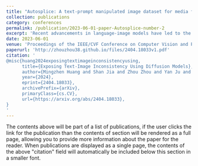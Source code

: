 ```yaml
---
title: "Autosplice: A text-prompt manipulated image dataset for media forensics"
collection: publications
category: conferences
permalink: /publication/2023-06-01-paper-Autosplice-number-2
excerpt: 'Recent advancements in language-image models have led to the development of highly realistic images that can be generated from textual descriptions. However, the increased visual quality of these generated images poses a potential threat to the field of media forensics. This paper aims to investigate the level of challenge that language-image generation models pose to media forensics. To achieve this, we propose a new approach that leverages the DALL-E2 language-image model to automatically generate and splice masked regions guided by a text prompt. To ensure the creation of realistic manipulations, we have designed an annotation platform with human checking to verify reasonable text prompts. This approach has resulted in the creation of a new image dataset called AutoSplice, containing 5,894 manipulated and authentic images. Specifically, we have generated a total of 3,621 images by locally or globally manipulating real-world image-caption pairs, which we believe will provide a valuable resource for developing generalized detection methods in this area. The dataset is evaluated under two media forensic tasks: forgery detection and localization. Our extensive experiments show that most media forensic models struggle to detect the AutoSplice dataset as an unseen manipulation. However, when fine-tuned models are used, they exhibit improved performance in both tasks.'
date: 2023-06-01
venue: 'Proceedings of the IEEE/CVF Conference on Computer Vision and Pattern Recognition (CVPR) Workshops'
paperurl: 'http://zhouzhou38.github.io/files/2404.18033v1.pdf'
citation: '
@misc{huang2024exposingtextimageinconsistencyusing,
      title={Exposing Text-Image Inconsistency Using Diffusion Models}, 
      author={Mingzhen Huang and Shan Jia and Zhou Zhou and Yan Ju and Jialing Cai and Siwei Lyu},
      year={2024},
      eprint={2404.18033},
      archivePrefix={arXiv},
      primaryClass={cs.CV},
      url={https://arxiv.org/abs/2404.18033}, 
}
'
---
```


The contents above will be part of a list of publications, if the user clicks the link for the publication than the contents of section will be rendered as a full page, allowing you to provide more information about the paper for the reader. When publications are displayed as a single page, the contents of the above "citation" field will automatically be included below this section in a smaller font.
